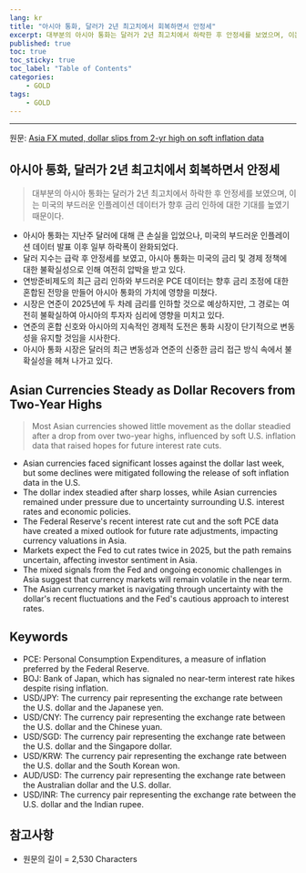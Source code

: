 ```yaml
---
lang: kr
title: "아시아 통화, 달러가 2년 최고치에서 회복하면서 안정세"
excerpt: 대부분의 아시아 통화는 달러가 2년 최고치에서 하락한 후 안정세를 보였으며, 이는 미국의 부드러운 인플레이션 데이터가 향후 금리 인하에 대한 기대를 높였기 때문이다.
published: true
toc: true
toc_sticky: true
toc_label: "Table of Contents"
categories:
    - GOLD
tags:
    - GOLD
---
```


---

  원문: [Asia FX muted, dollar slips from 2-yr high on soft inflation data](https://www.investing.com/news/forex-news/asia-fx-muted-dollar-slips-from-2yr-high-on-soft-inflation-data-3786190)

## 아시아 통화, 달러가 2년 최고치에서 회복하면서 안정세

> 대부분의 아시아 통화는 달러가 2년 최고치에서 하락한 후 안정세를 보였으며, 이는 미국의 부드러운 인플레이션 데이터가 향후 금리 인하에 대한 기대를 높였기 때문이다.


- 아시아 통화는 지난주 달러에 대해 큰 손실을 입었으나, 미국의 부드러운 인플레이션 데이터 발표 이후 일부 하락폭이 완화되었다.
- 달러 지수는 급락 후 안정세를 보였고, 아시아 통화는 미국의 금리 및 경제 정책에 대한 불확실성으로 인해 여전히 압박을 받고 있다.
- 연방준비제도의 최근 금리 인하와 부드러운 PCE 데이터는 향후 금리 조정에 대한 혼합된 전망을 만들어 아시아 통화의 가치에 영향을 미쳤다.
- 시장은 연준이 2025년에 두 차례 금리를 인하할 것으로 예상하지만, 그 경로는 여전히 불확실하여 아시아의 투자자 심리에 영향을 미치고 있다.
- 연준의 혼합 신호와 아시아의 지속적인 경제적 도전은 통화 시장이 단기적으로 변동성을 유지할 것임을 시사한다.
- 아시아 통화 시장은 달러의 최근 변동성과 연준의 신중한 금리 접근 방식 속에서 불확실성을 헤쳐 나가고 있다.

## Asian Currencies Steady as Dollar Recovers from Two-Year Highs

> Most Asian currencies showed little movement as the dollar steadied after a drop from over two-year highs, influenced by soft U.S. inflation data that raised hopes for future interest rate cuts.


- Asian currencies faced significant losses against the dollar last week, but some declines were mitigated following the release of soft inflation data in the U.S.
- The dollar index steadied after sharp losses, while Asian currencies remained under pressure due to uncertainty surrounding U.S. interest rates and economic policies.
- The Federal Reserve's recent interest rate cut and the soft PCE data have created a mixed outlook for future rate adjustments, impacting currency valuations in Asia.
- Markets expect the Fed to cut rates twice in 2025, but the path remains uncertain, affecting investor sentiment in Asia.
- The mixed signals from the Fed and ongoing economic challenges in Asia suggest that currency markets will remain volatile in the near term.
- The Asian currency market is navigating through uncertainty with the dollar's recent fluctuations and the Fed's cautious approach to interest rates.

## Keywords

- PCE: Personal Consumption Expenditures, a measure of inflation preferred by the Federal Reserve.
- BOJ: Bank of Japan, which has signaled no near-term interest rate hikes despite rising inflation.
- USD/JPY: The currency pair representing the exchange rate between the U.S. dollar and the Japanese yen.
- USD/CNY: The currency pair representing the exchange rate between the U.S. dollar and the Chinese yuan.
- USD/SGD: The currency pair representing the exchange rate between the U.S. dollar and the Singapore dollar.
- USD/KRW: The currency pair representing the exchange rate between the U.S. dollar and the South Korean won.
- AUD/USD: The currency pair representing the exchange rate between the Australian dollar and the U.S. dollar.
- USD/INR: The currency pair representing the exchange rate between the U.S. dollar and the Indian rupee.

## 참고사항

- 원문의 길이 = 2,530 Characters


